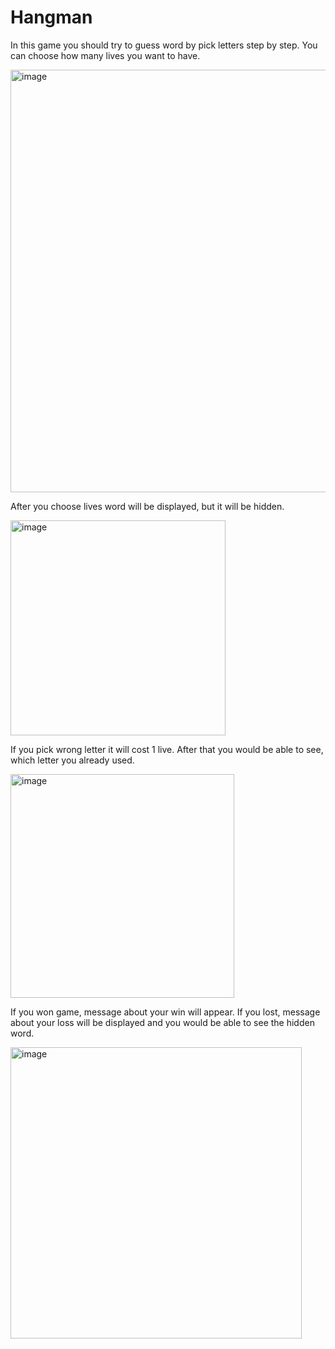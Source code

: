 # Hangman
In this game you should try to guess word by pick letters step by step. You can choose how many lives you want to have. 
  
<img width="676" alt="image" src="https://user-images.githubusercontent.com/67323825/182835879-18518fda-0ef7-4dd4-bab5-a456db0f6c6e.png">  
  
After you choose lives word will be displayed, but it will be hidden.  
  
<img width="344" alt="image" src="https://user-images.githubusercontent.com/67323825/182836326-532f5c01-9516-4852-a736-87b10797b7cd.png">  
  
If you pick wrong letter it will cost 1 live. After that you would be able to see, which letter you already used.  
  
<img width="358" alt="image" src="https://user-images.githubusercontent.com/67323825/182836723-2ba40069-c217-4d1a-be98-8403c590ca2d.png">  
  
If you won game, message about your win will appear. If you lost, message about your loss will be displayed and you would be able to see the hidden word.  
  
<img width="466" alt="image" src="https://user-images.githubusercontent.com/67323825/182837163-3557d882-ea7c-41cf-b86d-b09b9fd1923c.png">
